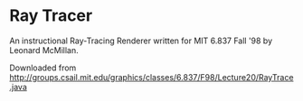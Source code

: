 Ray Tracer
==========
 
An instructional Ray-Tracing Renderer written for MIT 6.837 Fall '98
by Leonard McMillan.
 
Downloaded from
http://groups.csail.mit.edu/graphics/classes/6.837/F98/Lecture20/RayTrace.java
